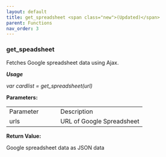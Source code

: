 ```yaml
---
layout: default
title: get_spreadsheet <span class="new">(Updated)</span>
parent: Functions
nav_order: 3
---
```


### get_speadsheet

Fetches Google spreadsheet data using Ajax.

***Usage***

*var cardlist = get_spreadsheet(url)*

**Parameters:**

<table class="ws-table-all notranslate"> 
  <tbody>
    <tr class="tableTop">
     <td style="width:120px">Parameter</td>
     <td>Description</td>
    </tr>
    <tr>
      <td>urls</td>
      <td>URL of Google Spreadsheet</td>
    </tr>
  </tbody>
</table>

**Return Value:**

Google spreadsheet data as JSON data